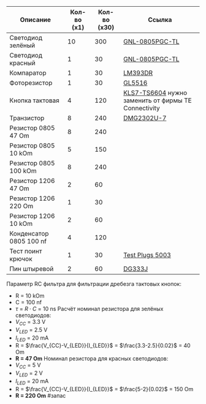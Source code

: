 
| Описание                | Кол-во (x1) | Кол-во (x30) | Ссылка                                                                                                                                                                                                                                                                              |
| ----------------------- | ----------- | ------------ | ----------------------------------------------------------------------------------------------------------------------------------------------------------------------------------------------------------------------------------------------------------------------------------- |
| Светодиод зелёный       | 10          | 300          | [GNL-0805PGC-TL](https://www.chipdip.ru/product/gnl-0805pgc-tl)                                                                                                                                                                                                                     |
| Светодиод красный       | 1           | 30           | [GNL-0805PGC-TL](https://www.chipdip.ru/product/gnl-0805src)                                                                                                                                                                                                                        |
| Компаратор              | 1           | 30           | [LM393DR](https://www.chipdip.ru/product/lm393d-ti?utm_source=direct&utm_medium=cpc&utm_campaign=Y_dinamicheskaya&utm_content=text1_ya&utm_term=---autotargeting&position_type=premium&yclid=15985112502279340031)                                                                  |
| Фоторезистор            | 1           | 30           | [GL5516](https://www.chipdip.ru/product/gl5516)                                                                                                                                                                                                                                     |
| Кнопка тактовая         | 4           | 120          | [KLS7-TS6604](https://www.chipdip.ru/product/kls7-ts6604-7.0-180-b-it-1102sb?utm_source=direct&utm_medium=cpc&utm_campaign=Y_dinamicheskaya&utm_content=text1_ya&utm_term=---autotargeting&position_type=premium&yclid=3416740984969494527) нужно заменить от фирмы TE Connectivity |
| Транзистор              | 8           | 240          | [DMG2302U-7](https://www.chipdip.ru/product0/8017538181)                                                                                                                                                                                                                            |
| Резистор 0805 47 Om     | 8           | 240          |                                                                                                                                                                                                                                                                                     |
| Резистор 0805 10 kOm    | 5           | 150          |                                                                                                                                                                                                                                                                                     |
| Резистор 0805 100 kOm   | 8           | 240          |                                                                                                                                                                                                                                                                                     |
| Резистор 1206 47 Om     | 2           | 60           |                                                                                                                                                                                                                                                                                     |
| Резистор 1206 220 Om    | 1           | 30           |                                                                                                                                                                                                                                                                                     |
| Резистор 1206 10 kOm    | 2           | 60           |                                                                                                                                                                                                                                                                                     |
| Конденсатор 0805 100 nf | 4           | 120          |                                                                                                                                                                                                                                                                                     |
| Тест поинт крючок       | 1           | 30           | [Test Plugs 5003](https://www.chipdip.ru/product0/8008363707)                                                                                                                                                                                                                       |
| Пин штыревой            | 2           | 60           | [DG333J](https://www.chipdip.ru/product0/8031859908)                                                                                                                                                                                                                                |

Параметр RC фильтра для фильтрации дребезга тактовых кнопок: 
- R = 10 kOm
- C = 100 nf
- $\tau$ = $R\cdot C$ = 10 ns
Расчёт номинал резистора для зелёных светодиодов:
- $V_{CC}$ = 3.3 V
- $V_{LED}$ = 2.5 V
- $I_{LED}$ = 20 mA
- R = $\frac{V_{CC}-V_{LED}}{I_{LED}}$ = $\frac{3.3-2.5}{0.02}$ = 40 Om
- **R = 47 Om**
Номинал резистора для красных светодиодов:
- $V_{CC}$ = 5 V
- $V_{LED}$ = 2 V
- $I_{LED}$ = 20 mA
- R = $\frac{V_{CC}-V_{LED}}{I_{LED}}$ = $\frac{5-2}{0.02}$ = 150 Om
- **R = 220 Om** #запас
